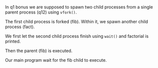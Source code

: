In q1 bonus we are supposed to spawn two child processes from a single parent process (q12) using `vfork()`.

The first child process is forked (fib).
Within it, we spawn another child process (fact).

We first let the second child process finish using `wait()` and factorial is printed.

Then the parent (fib) is executed.

Our main program wait for the fib child to execute.
